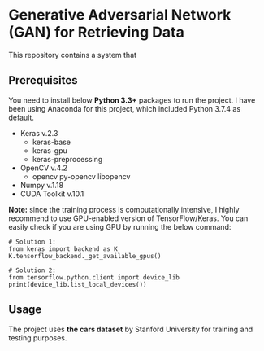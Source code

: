 # Generative Adversarial Network (GAN) for Retrieving Data

This repository contains a system that 

## Prerequisites
You need to install below **Python 3.3+** packages to run the project. I have been using Anaconda for this project, which included Python 3.7.4 as default.
- Keras v.2.3
	- keras-base
	- keras-gpu
	- keras-preprocessing
- OpenCV v.4.2
	- opencv
	py-opencv
	libopencv
- Numpy v.1.18
- CUDA Toolkit v.10.1

**Note:** since the training process is computationally intensive, I highly recommend to use GPU-enabled version of TensorFlow/Keras. You can easily check if you are using GPU by running the below command:

    # Solution 1:
    from keras import backend as K
    K.tensorflow_backend._get_available_gpus()
    
    # Solution 2:
    from tensorflow.python.client import device_lib
    print(device_lib.list_local_devices())

## Usage
The project uses **the cars dataset** by Stanford University for training and testing purposes.
